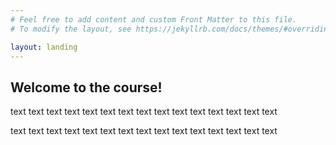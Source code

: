 ```yaml
---
# Feel free to add content and custom Front Matter to this file.
# To modify the layout, see https://jekyllrb.com/docs/themes/#overriding-theme-defaults

layout: landing
---
```


<h2>Welcome to the course!</h2>
<p>
    text text text text text
    text text text text text
    text text text text text
</p>
<p>
    text text text text text
    text text text text text
    text text text text text
</p>
